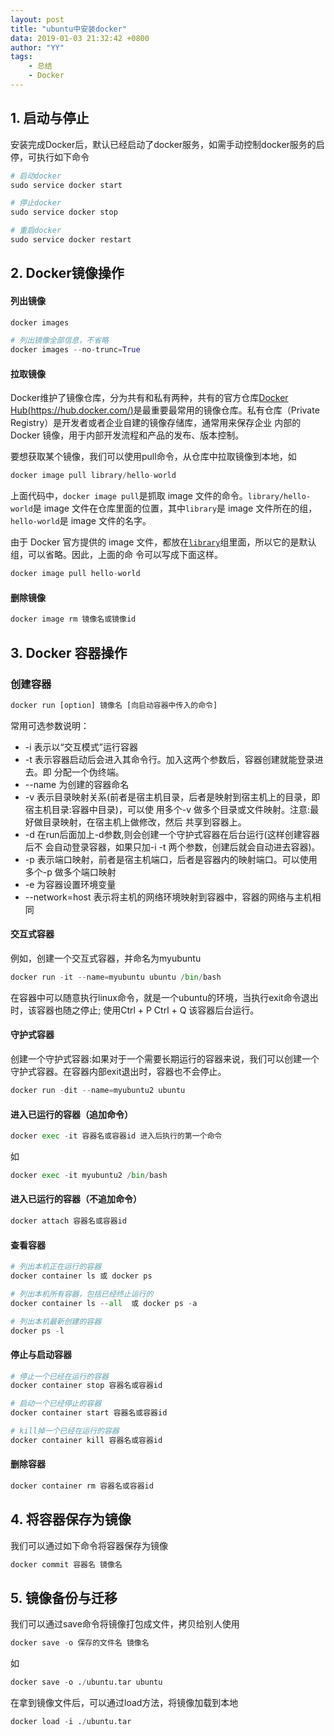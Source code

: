 ```yaml
---
layout: post
title: "ubuntu中安装docker"
data: 2019-01-03 21:32:42 +0800
author: "YY"
tags:
    - 总结
    - Docker
---
```


## 1. 启动与停止

安装完成Docker后，默认已经启动了docker服务，如需手动控制docker服务的启停，可执行如下命令

```python
# 启动docker
sudo service docker start

# 停止docker
sudo service docker stop

# 重启docker
sudo service docker restart
```
## 2. Docker镜像操作

#### 列出镜像

```python
docker images

# 列出镜像全部信息，不省略
docker images --no-trunc=True
```

#### 拉取镜像

Docker维护了镜像仓库，分为共有和私有两种，共有的官方仓库[Docker Hub(https://hub.docker.com/)](https://hub.docker.com/)是最重要最常用的镜像仓库。私有仓库（Private Registry）是开发者或者企业自建的镜像存储库，通常用来保存企业 内部的 Docker 镜像，用于内部开发流程和产品的发布、版本控制。

要想获取某个镜像，我们可以使用pull命令，从仓库中拉取镜像到本地，如

```python
docker image pull library/hello-world
```

上面代码中，`docker image pull`是抓取 image 文件的命令。`library/hello-world`是 image 文件在仓库里面的位置，其中`library`是 image 文件所在的组，`hello-world`是 image 文件的名字。

由于 Docker 官方提供的 image 文件，都放在[`library`](https://hub.docker.com/r/library/)组里面，所以它的是默认组，可以省略。因此，上面的命	令可以写成下面这样。

```python
docker image pull hello-world
```

#### 删除镜像

```python
docker image rm 镜像名或镜像id
```

## 3. Docker 容器操作

### 创建容器

```python
docker run [option] 镜像名 [向启动容器中传入的命令]
```

常用可选参数说明：

- -i 表示以“交互模式”运行容器
- -t 表示容器启动后会进入其命令行。加入这两个参数后，容器创建就能登录进去。即 分配一个伪终端。
- --name 为创建的容器命名
- -v 表示目录映射关系(前者是宿主机目录，后者是映射到宿主机上的目录，即 宿主机目录:容器中目录)，可以使 用多个-v 做多个目录或文件映射。注意:最好做目录映射，在宿主机上做修改，然后 共享到容器上。
- -d 在run后面加上-d参数,则会创建一个守护式容器在后台运行(这样创建容器后不 会自动登录容器，如果只加-i -t 两个参数，创建后就会自动进去容器)。
- -p 表示端口映射，前者是宿主机端口，后者是容器内的映射端口。可以使用多个-p 做多个端口映射
- -e 为容器设置环境变量
- --network=host 表示将主机的网络环境映射到容器中，容器的网络与主机相同

#### 交互式容器

例如，创建一个交互式容器，并命名为myubuntu

```python
docker run -it --name=myubuntu ubuntu /bin/bash
```

在容器中可以随意执行linux命令，就是一个ubuntu的环境，当执行exit命令退出时，该容器也随之停止; 使用Ctrl + P  Ctrl + Q 该容器后台运行。

#### 守护式容器

创建一个守护式容器:如果对于一个需要长期运行的容器来说，我们可以创建一个守护式容器。在容器内部exit退出时，容器也不会停止。

```python
docker run -dit --name=myubuntu2 ubuntu
```

#### 进入已运行的容器（追加命令）

```python
docker exec -it 容器名或容器id 进入后执行的第一个命令
```

如

```python
docker exec -it myubuntu2 /bin/bash
```

#### 进入已运行的容器（不追加命令）

```python
docker attach 容器名或容器id
```

#### 查看容器

```python
# 列出本机正在运行的容器
docker container ls 或 docker ps

# 列出本机所有容器，包括已经终止运行的
docker container ls --all  或 docker ps -a

# 列出本机最新创建的容器
docker ps -l
```

#### 停止与启动容器

```python
# 停止一个已经在运行的容器
docker container stop 容器名或容器id

# 启动一个已经停止的容器
docker container start 容器名或容器id

# kill掉一个已经在运行的容器
docker container kill 容器名或容器id
```

#### 删除容器

```python
docker container rm 容器名或容器id
```

## 4. 将容器保存为镜像

我们可以通过如下命令将容器保存为镜像

```python
docker commit 容器名 镜像名
```

## 5. 镜像备份与迁移

我们可以通过save命令将镜像打包成文件，拷贝给别人使用

```python
docker save -o 保存的文件名 镜像名
```

如

```python
docker save -o ./ubuntu.tar ubuntu
```

在拿到镜像文件后，可以通过load方法，将镜像加载到本地

```python
docker load -i ./ubuntu.tar
```